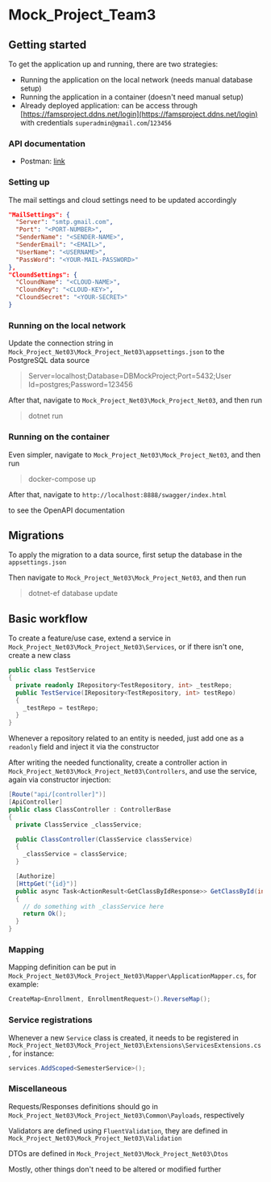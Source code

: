 # Mock_Project_Team3

## Getting started

To get the application up and running, there are two strategies:

- Running the application on the local network (needs manual database setup)
- Running the application in a container (doesn't need manual setup)
- Already deployed application: can be access through [https://famsproject.ddns.net/login](https://famsproject.ddns.net/login) with credentials `superadmin@gmail.com`/`123456`

### API documentation

- Postman: [link](https://documenter.getpostman.com/view/25687326/2sA2rCV2oy)

### Setting up

The mail settings and cloud settings need to be updated accordingly

```json
"MailSettings": {
  "Server": "smtp.gmail.com",
  "Port": "<PORT-NUMBER>",
  "SenderName": "<SENDER-NAME>",
  "SenderEmail": "<EMAIL>",
  "UserName": "<USERNAME>",
  "PassWord": "<YOUR-MAIL-PASSWORD>"
},
"CloundSettings": {
  "CloundName": "<CLOUD-NAME>",
  "CloundKey": "<CLOUD-KEY>",
  "CloundSecret": "<YOUR-SECRET>"
}
```

### Running on the local network

Update the connection string in `Mock_Project_Net03\Mock_Project_Net03\appsettings.json` to the PostgreSQL data source

> Server=localhost;Database=DBMockProject;Port=5432;User Id=postgres;Password=123456

After that, navigate to `Mock_Project_Net03\Mock_Project_Net03`, and then run

> dotnet run

### Running on the container

Even simpler, navigate to `Mock_Project_Net03\Mock_Project_Net03`, and then run

> docker-compose up

After that, navigate to `http://localhost:8888/swagger/index.html`

to see the OpenAPI documentation

## Migrations

To apply the migration to a data source, first setup the database in the `appsettings.json`

Then navigate to `Mock_Project_Net03\Mock_Project_Net03`, and then run

> dotnet-ef database update

## Basic workflow

To create a feature/use case, extend a service in `Mock_Project_Net03\Mock_Project_Net03\Services`, or if there isn't one, create a new class

```csharp
public class TestService
{
  private readonly IRepository<TestRepository, int> _testRepo;
  public TestService(IRepository<TestRepository, int> testRepo)
  {
    _testRepo = testRepo;
  }
}
```

Whenever a repository related to an entity is needed, just add one as a `readonly` field and inject it via the constructor

After writing the needed functionality, create a controller action in `Mock_Project_Net03\Mock_Project_Net03\Controllers`, and use the service, again via constructor injection:

```csharp
[Route("api/[controller]")]
[ApiController]
public class ClassController : ControllerBase
{
  private ClassService _classService;

  public ClassController(ClassService classService)
  {
    _classService = classService;
  }

  [Authorize]
  [HttpGet("{id}")]
  public async Task<ActionResult<GetClassByIdResponse>> GetClassById(int id)
  {
    // do something with _classService here
    return Ok();
  }
}
```

### Mapping

Mapping definition can be put in `Mock_Project_Net03\Mock_Project_Net03\Mapper\ApplicationMapper.cs`, for example:

```csharp
CreateMap<Enrollment, EnrollmentRequest>().ReverseMap();
```

### Service registrations

Whenever a new `Service` class is created, it needs to be registered in `Mock_Project_Net03\Mock_Project_Net03\Extensions\ServicesExtensions.cs`, for instance:

```csharp
services.AddScoped<SemesterService>();
```

### Miscellaneous

Requests/Responses definitions should go in `Mock_Project_Net03\Mock_Project_Net03\Common\Payloads`, respectively

Validators are defined using `FluentValidation`, they are defined in `Mock_Project_Net03\Mock_Project_Net03\Validation`

DTOs are defined in `Mock_Project_Net03\Mock_Project_Net03\Dtos`

Mostly, other things don't need to be altered or modified further
